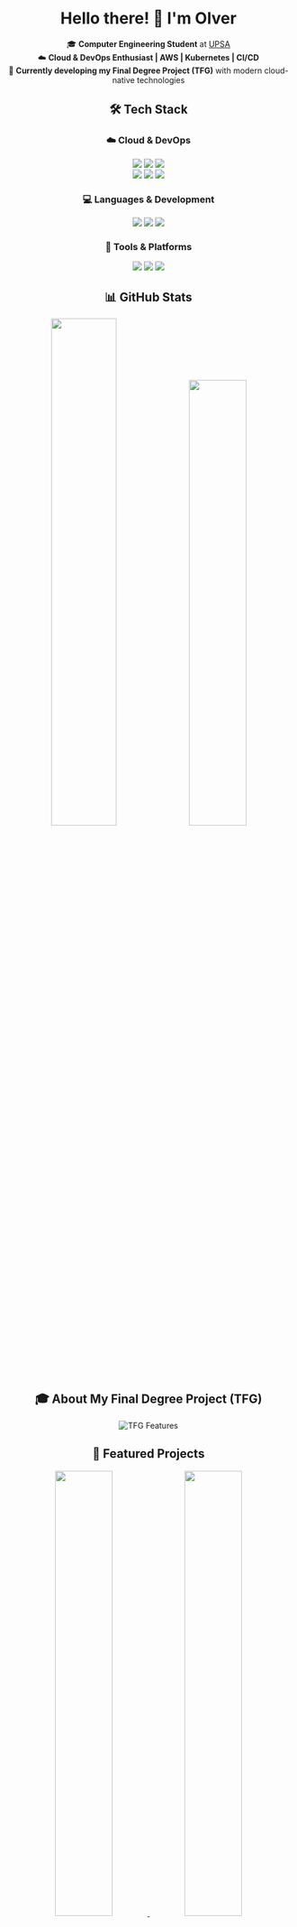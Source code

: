 <div align="center">

# Hello there! 👋 I'm **Olver**  

🎓 **Computer Engineering Student** at [UPSA](https://www.upsa.edu.bo)  
☁️ **Cloud & DevOps Enthusiast | AWS | Kubernetes | CI/CD**  
🚀 **Currently developing my Final Degree Project (TFG)** with modern cloud-native technologies  

## 🛠️ **Tech Stack**  

### ☁️ **Cloud & DevOps**  
<p align="center">
  <img src="https://img.shields.io/badge/-AWS-232F3E?style=for-the-badge&logo=amazon-aws&logoColor=white&logoWidth=30">
  <img src="https://img.shields.io/badge/-Kubernetes-326CE5?style=for-the-badge&logo=kubernetes&logoColor=white&logoWidth=30">
  <img src="https://img.shields.io/badge/-Terraform-623CE4?style=for-the-badge&logo=terraform&logoColor=white&logoWidth=30">
  <br>
  <img src="https://img.shields.io/badge/-Docker-2496ED?style=for-the-badge&logo=docker&logoColor=white&logoWidth=30">
  <img src="https://img.shields.io/badge/-Jenkins-D24939?style=for-the-badge&logo=jenkins&logoColor=white&logoWidth=30">
  <img src="https://img.shields.io/badge/-GitHub_Actions-2088FF?style=for-the-badge&logo=github-actions&logoColor=white&logoWidth=30">
</p>

### 💻 **Languages & Development**  
<p align="center">
  <img src="https://img.shields.io/badge/-Python-3776AB?style=for-the-badge&logo=python&logoColor=white&logoWidth=30">
  <img src="https://img.shields.io/badge/-JavaScript-F7DF1E?style=for-the-badge&logo=javascript&logoColor=black&logoWidth=30">
  <img src="https://img.shields.io/badge/-Bash-4EAA25?style=for-the-badge&logo=gnu-bash&logoColor=white&logoWidth=30">
</p>

### 🔧 **Tools & Platforms**  
<p align="center">
  <img src="https://img.shields.io/badge/-Git-F05032?style=for-the-badge&logo=git&logoColor=white&logoWidth=30">
  <img src="https://img.shields.io/badge/-GitHub_Copilot-1F1E1E?style=for-the-badge&logo=github&logoColor=white&logoWidth=30">
  <img src="https://img.shields.io/badge/-VS_Code-007ACC?style=for-the-badge&logo=visual-studio-code&logoColor=white&logoWidth=30">
</p>

## 📊 **GitHub Stats**  
<p align="center">
  <img src="https://github-readme-stats.vercel.app/api?username=Olversin&show_icons=true&theme=radical&hide_border=true&bg_color=00000000&text_color=58a6ff&icon_color=58a6ff&title_color=58a6ff&border_radius=15" width="48%">
  <img src="https://github-readme-stats.vercel.app/api/top-langs/?username=Olversin&layout=compact&theme=radical&hide_border=true&bg_color=00000000&text_color=58a6ff&title_color=58a6ff&border_radius=15" width="45%">
</p>

## 🎓 **About My Final Degree Project (TFG)**  
<p align="center">
  <img src="https://readme-typing-svg.demolab.com?font=Fira+Code&weight=600&size=22&duration=3000&pause=1000&color=58A6FF&center=true&vCenter=true&width=500&lines=%E2%9C%85+Infrastructure+as+Code+(IaC);%E2%9C%85+Kubernetes+(EKS)+Orchestration;%E2%9C%85+CI%2FCD+Pipelines;%E2%9C%85+Cloud-native+solutions" alt="TFG Features">
</p>

## 🌟 **Featured Projects**
<p align="center">
  <a href="#">
    <img src="https://github-readme-stats.vercel.app/api/pin/?username=Olversin&repo=your-repo&theme=radical&border_radius=15" width="45%">
  </a>
  <a href="#">
    <img src="https://github-readme-stats.vercel.app/api/pin/?username=Olversin&repo=your-repo2&theme=radical&border_radius=15" width="45%">
  </a>
</p>



<p align="center">
  <img src="https://komarev.com/ghpvc/?username=Olversin&label=Profile%20views&color=58a6ff&style=flat-square" alt="profile-views">
</p>

</div>
